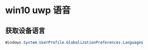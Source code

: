 # win10 uwp 语音


## 获取设备语言

```csharp
Windows.System.UserProfile.GlobalizationPreferences.Languages
```

